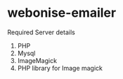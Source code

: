 
# webonise-emailer

Required Server details

1) PHP
2) Mysql
3) ImageMagick
4) PHP library for Image magick

